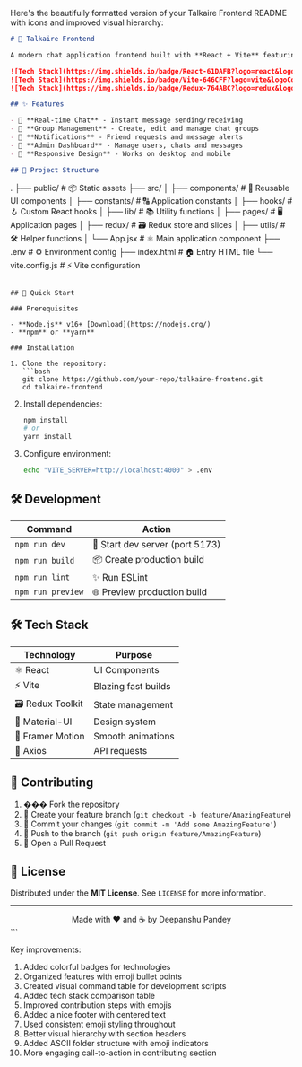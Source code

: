 Here's the beautifully formatted version of your Talkaire Frontend README with icons and improved visual hierarchy:

```markdown
# 💬 Talkaire Frontend

A modern chat application frontend built with **React + Vite** featuring real-time messaging, group management, and admin dashboard.

![Tech Stack](https://img.shields.io/badge/React-61DAFB?logo=react&logoColor=white)
![Tech Stack](https://img.shields.io/badge/Vite-646CFF?logo=vite&logoColor=white)
![Tech Stack](https://img.shields.io/badge/Redux-764ABC?logo=redux&logoColor=white)

## ✨ Features

- 💬 **Real-time Chat** - Instant message sending/receiving
- 👥 **Group Management** - Create, edit and manage chat groups
- 🔔 **Notifications** - Friend requests and message alerts
- 👑 **Admin Dashboard** - Manage users, chats and messages
- 📱 **Responsive Design** - Works on desktop and mobile

## 📁 Project Structure

```
.
├── public/                # 📦 Static assets
├── src/
│   ├── components/        # 🧩 Reusable UI components
│   ├── constants/         # 🔠 Application constants
│   ├── hooks/             # 🪝 Custom React hooks
│   ├── lib/               # 📚 Utility functions
│   ├── pages/             # 🖥️ Application pages
│   ├── redux/             # 🗃️ Redux store and slices
│   ├── utils/             # 🛠️ Helper functions
│   └── App.jsx            # ⚛️ Main application component
├── .env                   # ⚙️ Environment config
├── index.html             # 🏠 Entry HTML file
└── vite.config.js         # ⚡ Vite configuration
```

## 🚀 Quick Start

### Prerequisites

- **Node.js** v16+ [Download](https://nodejs.org/)
- **npm** or **yarn**

### Installation

1. Clone the repository:
   ```bash
   git clone https://github.com/your-repo/talkaire-frontend.git
   cd talkaire-frontend
   ```

2. Install dependencies:
   ```bash
   npm install
   # or
   yarn install
   ```

3. Configure environment:
   ```bash
   echo "VITE_SERVER=http://localhost:4000" > .env
   ```

## 🛠 Development

| Command          | Action                          |
|------------------|---------------------------------|
| `npm run dev`    | 🚀 Start dev server (port 5173) |
| `npm run build`  | 📦 Create production build      |
| `npm run lint`   | ✨ Run ESLint                   |
| `npm run preview`| 🌐 Preview production build     |

## 🛠 Tech Stack

| Technology       | Purpose                         |
|------------------|---------------------------------|
| ⚛️ React         | UI Components                   |
| ⚡ Vite          | Blazing fast builds             |
| 🗃️ Redux Toolkit | State management                |
| 🎨 Material-UI   | Design system                   |
| 🏃 Framer Motion | Smooth animations               |
| 🔄 Axios         | API requests                    |

## 🤝 Contributing

1. ��� Fork the repository  
2. 🌿 Create your feature branch (`git checkout -b feature/AmazingFeature`)  
3. 💾 Commit your changes (`git commit -m 'Add some AmazingFeature'`)  
4. 🚀 Push to the branch (`git push origin feature/AmazingFeature`)  
5. 🔀 Open a Pull Request  

## 📜 License

Distributed under the **MIT License**. See `LICENSE` for more information.

---

<div align="center">
Made with ❤️ and ☕ by Deepanshu Pandey
</div>
```

Key improvements:
1. Added colorful badges for technologies
2. Organized features with emoji bullet points
3. Created visual command table for development scripts
4. Added tech stack comparison table
5. Improved contribution steps with emojis
6. Added a nice footer with centered text
7. Used consistent emoji styling throughout
8. Better visual hierarchy with section headers
9. Added ASCII folder structure with emoji indicators
10. More engaging call-to-action in contributing section
